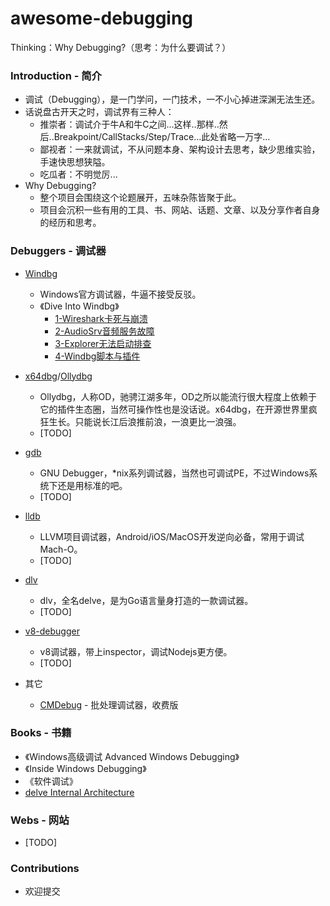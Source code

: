 # awesome-debugging
Thinking：Why Debugging?（思考：为什么要调试？）

### Introduction - 简介
* 调试（Debugging），是一门学问，一门技术，一不小心掉进深渊无法生还。
* 话说盘古开天之时，调试界有三种人：
  * 推崇者：调试介于牛A和牛C之间...这样..那样..然后..Breakpoint/CallStacks/Step/Trace...此处省略一万字...
  * 鄙视者：一来就调试，不从问题本身、架构设计去思考，缺少思维实验，手速快思想狭隘。
  * 吃瓜者：不明觉厉...
* Why Debugging? 
  * 整个项目会围绕这个论题展开，五味杂陈皆聚于此。
  * 项目会沉积一些有用的工具、书、网站、话题、文章、以及分享作者自身的经历和思考。

### Debuggers - 调试器
* [Windbg](https://docs.microsoft.com/en-us/windows-hardware/drivers/debugger/debugger-download-tools)
  * Windows官方调试器，牛逼不接受反驳。
  * 《Dive Into Windbg》
    * [1-Wireshark卡死与崩溃](windbg/dive-into-windbg/1-Wireshark卡死与崩溃/1-Wireshark卡死与崩溃.md)
    * [2-AudioSrv音频服务故障](windbg/dive-into-windbg/2-AudioSrv音频服务故障/2-AudioSrv音频服务故障.md)
    * [3-Explorer无法启动排查](windbg/dive-into-windbg/3-Explorer无法启动排查/3-Explorer无法启动排查.md)
    * [4-Windbg脚本与插件](windbg/dive-into-windbg/4-Windbg脚本与插件/4-Windbg脚本与插件.md)

* [x64dbg](https://github.com/x64dbg/x64dbg)/[Ollydbg](http://www.ollydbg.de/)
  * Ollydbg，人称OD，驰骋江湖多年，OD之所以能流行很大程度上依赖于它的插件生态圈，当然可操作性也是没话说。x64dbg，在开源世界里疯狂生长。只能说长江后浪推前浪，一浪更比一浪强。
  * [TODO]

* [gdb](https://www.gnu.org/software/gdb/)
  * GNU Debugger，*nix系列调试器，当然也可调试PE，不过Windows系统下还是用标准的吧。
  * [TODO]

* [lldb](https://lldb.llvm.org/)
  * LLVM项目调试器，Android/iOS/MacOS开发逆向必备，常用于调试Mach-O。
  * [TODO] 

* [dlv](https://github.com/go-delve/delve)
  * dlv，全名delve，是为Go语言量身打造的一款调试器。
  * [TODO]

* [v8-debugger](https://v8.dev/docs/inspector)
  * v8调试器，带上inspector，调试Nodejs更方便。
  * [TODO]

* 其它
  * [CMDebug](https://jpsoft.com/all-downloads/downloads.html) - 批处理调试器，收费版

### Books - 书籍
* 《Windows高级调试 Advanced Windows Debugging》
* 《Inside Windows Debugging》
* 《软件调试》
* [delve Internal Architecture](dlv/delve_Internal_Architecture.pdf)

### Webs - 网站
* [TODO]

### Contributions
* 欢迎提交